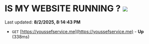 # IS MY WEBSITE RUNNING ? [![](https://img.shields.io/static/v1?label=Sponsor&message=%E2%9D%A4&logo=GitHub&color=%23fe8e86)](https://github.com/sponsors/Youssef-Lehmam)

Last updated: **8/2/2025, 8:14:43 PM**

- `GET` [https://youssefservice.me](https://youssefservice.me) - **Up** (338ms)
